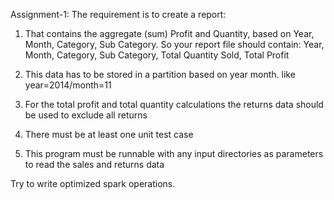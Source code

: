 Assignment-1:
The requirement is to create a report:

1. That contains the aggregate (sum) Profit and Quantity, based on Year, Month, Category, Sub Category.
So your report file should contain:
Year, Month, Category, Sub Category, Total Quantity Sold, Total Profit

2. This data has to be stored in a partition based on year month. like year=2014/month=11

3. For the total profit and total quantity calculations the returns data should be used to exclude all returns

4. There must be at least one unit test case

5. This program must be runnable with any input directories as parameters to read the sales and returns data

Try to write optimized spark operations.
